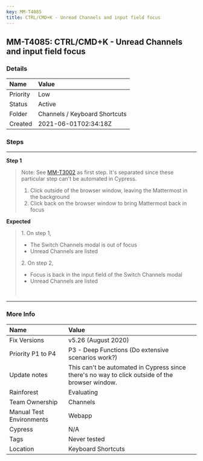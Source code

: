 ```yaml
---
key: MM-T4085
title: CTRL/CMD+K - Unread Channels and input field focus
---
```


## MM-T4085: CTRL/CMD+K - Unread Channels and input field focus

### Details

| Name     | Value                         |
| :------- | :---------------------------- |
| Priority | Low                           |
| Status   | Active                        |
| Folder   | Channels / Keyboard Shortcuts |
| Created  | 2021-06-01T02:34:18Z          |

### Steps

<hr/>

**Step 1**

> <article>Note: See <a href="https://mattermost.atlassian.net/projects/MM?selectedItem=com.atlassian.plugins.atlassian-connect-plugin:com.kanoah.test-manager__main-project-page#!/testCase/MM-T3002">MM-T3002</a> as first step. It's separated since these particular step can't be automated in Cypress.<br /><ol><li>Click outside of the browser window, leaving the Mattermost in the background</li><li>Click back on the browser window to bring Mattermost back in focus</li></ol></article>

**Expected**

> <article>1. On step 1,<br /><ul><li>The Switch Channels modal is out of focus</li><li>Unread Channels are listed</li></ul>2. On step 2,<br /><ul><li>Focus is back in the input field of the Switch Channels modal</li><li>Unread Channels are listed</li></ul><br /></article>

<hr/>

### More Info

| Name                     | Value                                                                                           |
| :----------------------- | :---------------------------------------------------------------------------------------------- |
| Fix Versions             | v5.26 (August 2020)                                                                             |
| Priority P1 to P4        | P3 - Deep Functions (Do extensive scenarios work?)                                              |
| Update notes             | This can't be automated in Cypress since there's no way to click outside of the browser window. |
| Rainforest               | Evaluating                                                                                      |
| Team Ownership           | Channels                                                                                        |
| Manual Test Environments | Webapp                                                                                          |
| Cypress                  | N/A                                                                                             |
| Tags                     | Never tested                                                                                    |
| Location                 | Keyboard Shortcuts                                                                              |
